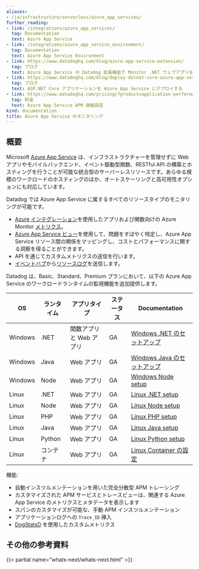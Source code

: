 ```yaml
---
aliases:
- /ja/infrastructure/serverless/azure_app_services/
further_reading:
- link: /integrations/azure_app_services/
  tag: Documentation
  text: Azure App Service
- link: /integrations/azure_app_service_environment/
  tag: Documentation
  text: Azure App Service Environment
- link: https://www.datadoghq.com/blog/azure-app-service-extension/
  tag: ブログ
  text: Azure App Service の Datadog 拡張機能で Monitor .NET ウェブアプリを監視
- link: https://www.datadoghq.com/blog/deploy-dotnet-core-azure-app-service/
  tag: ブログ
  text: ASP.NET Core アプリケーションを Azure App Service にデプロイする
- link: https://www.datadoghq.com/pricing/?product=application-performance-monitoring#application-performance-monitoring-apm_faq-what-is-considered-as-a-host-for-azure-app-services
  tag: 料金
  text: Azure App Service APM 価格設定
kind: documentation
title: Azure App Service のモニタリング
---
```


## 概要

Microsoft [Azure App Service][1] は、インフラストラクチャーを管理せずに Web アプリやモバイルバックエンド、イベント駆動型関数、RESTful API の構築とホスティングを行うことが可能な統合型のサーバーレスリソースです。あらゆる規模のワークロードのホスティングのほか、オートスケーリングと高可用性オプションにも対応しています。

Datadog では Azure App Service に属するすべてのリソースタイプのモニタリングが可能です。

- [Azure インテグレーション][3]を使用したアプリおよび関数向けの Azure Monitor [メトリクス][2]。
- [Azure App Service ビュー][4]を使用して、問題をすばやく特定し、Azure App Service リソース間の関係をマッピングし、コストとパフォーマンスに関する洞察を得ることができます。
- API を通じてカスタムメトリクスの送信を行います。
- [イベントハブ][6]から[リソースログ][5]を送信します。

Datadog は、Basic、Standard、Premium プランにおいて、以下の Azure App Service のワークロードランタイムの監視機能を追加提供します。

| OS | ランタイム |アプリタイプ|ステータス|Documentation| 
|----|---------|-----|----|--------------|
|Windows|.NET|関数アプリと Web アプリ|GA|[Windows .NET のセットアップ][7]|
|Windows|Java|Web アプリ|GA|[Windows Java のセットアップ][8]|
|Windows|Node|Web アプリ|GA|[Windows Node setup][13]|
|Linux|.NET|Web アプリ|GA|[Linux .NET setup][9]|
|Linux|Node|Web アプリ|GA|[Linux Node setup][9]|
|Linux|PHP|Web アプリ|GA|[Linux PHP setup][9]|
|Linux|Java|Web アプリ|GA|[Linux Java setup][10]|
|Linux|Python|Web アプリ|GA|[Linux Python setup][9]|
|Linux|コンテナ|Web アプリ|GA|[Linux Container の設定][12]|


機能:
- 自動インスツルメンテーションを用いた完全分散型 APM トレーシング
- カスタマイズされた APM サービスとトレースビューは、関連する Azure App Service のメトリクスとメタデータを表示します
- スパンのカスタマイズが可能な、手動 APM インスツルメンテーション
- アプリケーションログへの `Trace_ID` 挿入
- [DogStatsD][11] を使用したカスタムメトリクス

## その他の参考資料

{{< partial name="whats-next/whats-next.html" >}}

[1]: https://learn.microsoft.com/en-us/azure/app-service/overview
[2]: /ja/integrations/azure_app_services/#metrics
[3]: /ja/integrations/azure/
[4]: https://app.datadoghq.com/functions?search=&cloud=azure&entity_view=app_service_plan
[5]: /ja/integrations/azure/#log-collection
[6]: https://learn.microsoft.com/azure/event-hubs/
[7]: /ja/serverless/azure_app_services/azure_app_services_windows?tab=net#setup
[8]: /ja/serverless/azure_app_services/azure_app_services_windows?tab=java#setup
[9]: /ja/serverless/azure_app_services/azure_app_services_linux?tab=nodenetphppython
[10]: /ja/serverless/azure_app_services/azure_app_services_linux?tab=java
[11]: /ja/developers/dogstatsd/
[12]: /ja/serverless/azure_app_services/azure_app_services_container
[13]: /ja/serverless/azure_app_services/azure_app_services_windows?tab=nodejs#setup